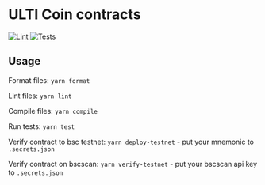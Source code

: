 # ULTI Coin contracts



[![Lint](https://github.com/ultiarena/ulti-contracts/actions/workflows/lint.yml/badge.svg)](https://github.com/ultiarena/ulti-contracts/actions/workflows/lint.yml)
[![Tests](https://github.com/ultiarena/ulti-contracts/actions/workflows/tests.yml/badge.svg)](https://github.com/ultiarena/ulti-contracts/actions/workflows/tests.yml)

## Usage

Format files:
`yarn format`

Lint files:
`yarn lint`

Compile files:
`yarn compile`

Run tests:
`yarn test`

Verify contract to bsc testnet:
`yarn deploy-testnet`  - put your mnemonic to `.secrets.json`

Verify contract on bscscan:
`yarn verify-testnet` - put your bscscan api key to `.secrets.json`

